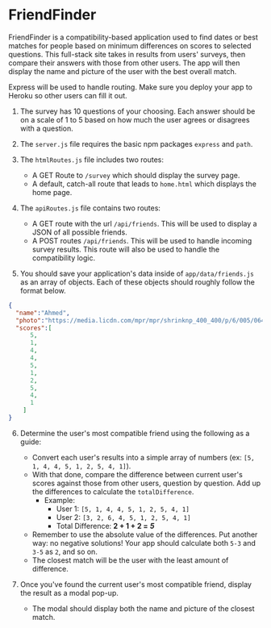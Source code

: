 # FriendFinder
FriendFinder is a compatibility-based application used to find dates or best matches for people based on minimum differences on scores to selected questions. This full-stack site takes in results from users' surveys, then compare their answers with those from other users. The app will then display the name and picture of the user with the best overall match.

Express will be used to handle routing. Make sure you deploy your app to Heroku so other users can fill it out.

1. The survey has 10 questions of your choosing. Each answer should be on a scale of 1 to 5 based on how much the user agrees or disagrees with a question.

2. The `server.js` file requires the basic npm packages `express` and `path`.

3. The `htmlRoutes.js` file includes two routes:

   * A GET Route to `/survey` which should display the survey page.
   * A default, catch-all route that leads to `home.html` which displays the home page.

4. The `apiRoutes.js` file contains two routes:

   * A GET route with the url `/api/friends`. This will be used to display a JSON of all possible friends.
   * A POST routes `/api/friends`. This will be used to handle incoming survey results. This route will also be used to handle the compatibility logic.

5. You should save your application's data inside of `app/data/friends.js` as an array of objects. Each of these objects should roughly follow the format below.

```json
{
  "name":"Ahmed",
  "photo":"https://media.licdn.com/mpr/mpr/shrinknp_400_400/p/6/005/064/1bd/3435aa3.jpg",
  "scores":[
      5,
      1,
      4,
      4,
      5,
      1,
      2,
      5,
      4,
      1
    ]
}
```

6. Determine the user's most compatible friend using the following as a guide:

   * Convert each user's results into a simple array of numbers (ex: `[5, 1, 4, 4, 5, 1, 2, 5, 4, 1]`).
   * With that done, compare the difference between current user's scores against those from other users, question by question. Add up the differences to calculate the `totalDifference`.
     * Example:
       * User 1: `[5, 1, 4, 4, 5, 1, 2, 5, 4, 1]`
       * User 2: `[3, 2, 6, 4, 5, 1, 2, 5, 4, 1]`
       * Total Difference: **2 + 1 + 2 =** **_5_**
   * Remember to use the absolute value of the differences. Put another way: no negative solutions! Your app should calculate both `5-3` and `3-5` as `2`, and so on.
   * The closest match will be the user with the least amount of difference.

7. Once you've found the current user's most compatible friend, display the result as a modal pop-up.
   * The modal should display both the name and picture of the closest match.
